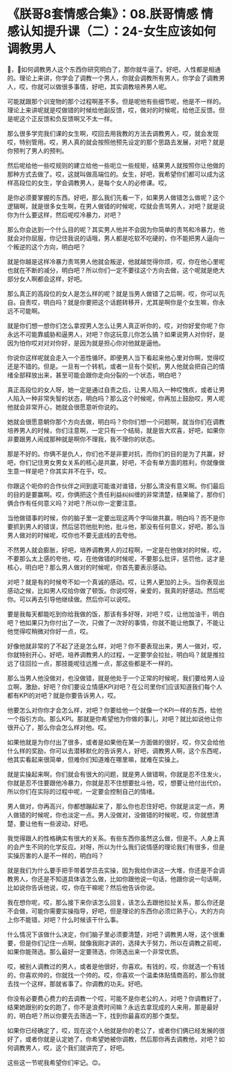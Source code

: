 # 《朕哥8套情感合集》：08.朕哥情感 情感认知提升课（二）：24-女生应该如何调教男人

🎼，🎼如何调教男人这个东西你研究明白了，那你就牛逼了。好吧，人性都是相通的。理论上来讲，你学会了调教一个男人，你就会调教所有男人，你学会了调教男人，哎，你就可以做很多事情，好吧，其实调教培养男人呢。

可能就跟那个训宠物的那个过程啊差不多。但是呢他有些细节呢，他是不一样的。理论上来讲呢就是哎做错的时候给他副反馈，哎，做对的时候呢，给他正反馈。但是呢这个正反馈和负反馈啊又不太一样。

那么很多学完我们课的女生啊，哎回去用我教的方法去调教男人，哎，就会发现哎，特别管用。哎，男人真的就会按照他预先设定的那个思路去发展，对吧？就是你预判了男人的预判。

然后呢给他一些哎规则的建立给他一些呃立一些规矩，结果男人就按照你让他做的那种方式去做了。哎，这就叫做高端位的。女生，好吧，我希望你们都可以成为这样高段位的女生，学会调教男人，是每个女人的必修课。哎。

是你必须要掌握的东西。好吧，那么我们先看一下，如果男人做错怎么做呢？这个逻辑啊，就是很多女生啊，在男人做错的时候呢，哎就会责骂男人，对吧？就是说你为什么要这样，然后呢哎冷暴力，对吧？

那么你会达到一个什么目的呢？其实男人他并不会因为你简单的责骂和冷暴力，他就会对你屈服，你记住我说的话哦，男人都是吃软不吃硬的，你不能把男人逼向一个叛逆的这个方向，明白吧？

就是你越是这样冷暴力责骂男人他就会叛逆，他就越觉得你烦，哎，你在他心里呢也就在不断的减分，明白吧？所以你们一定不要往这个方向去做，这个呢就是绝大部分女人啊都会这样，好吧。

那么真正的高段位的女人是怎么样的呢？就是当男人做错了之后啊，哎，你可以先自。自责哎，明白吗？就是你要把这个话题转移开，尤其是啊你是个女生嘛，你永远不可能啊。

就是你们想一想你们怎么拿捏男人怎么让男人真正听你的，哎，对你好爱你呢？你永远不可能靠威胁和逼男人，对吧？你这玩意儿你怎么搞？如果说男人对你好，是因为怕你哎对对对你好，是因为就是担心你对他就是逼他。

你说你这样呢就会走入一个恶性循环。即便男人当下看起来他心里对你啊，觉得哎还是不错的。但是。一旦有一个转机，或者一旦有个契机，男人他就会把自己的情绪全部释放出来，甚至可能会跟你走向分裂的一个状态，明白吧？

真正高段位的女人呀，她一定是通过自责之后，让男人陷入一种哎愧疚，或者让男人陷入一种非常失智的状态，明白吗？那么这个时候呢，你再加上鼓励哎，男人呢他就会非常开心，她就会很愿意听你说的。

她就会很愿意朝你那个方向去做，明白吗？你你们想一个问题啊，就当你们在调教培养男人的时候，你们注意啊，一定只有一个结局，就是皆大欢喜，好吧，如果你非要跟男人闹成那种就是啊你不理我，我不理你的状态。

那是不好的。你俩不是仇人，你们也不是非要对抗，而你们的目的是为了共赢，好吧，你们记住男女男女关系的核心是共赢，好吧，不会有单方面的胜利，你就像做生意一样是吧？你其实并不在乎。哎。

你跟这个呃你的合作伙伴之间到底可能谁对谁错，分那么清没有意义啊。你们最后的目的是要赢啊。哎，你俩把这个责任利益纠纠缠的非常清楚，结果输了，那你们俩合作有任何意义吗？对吧？所以你一定要注意。

当他做错事的时候，你的脑子里一定要出现这两个字叫做共赢，明白吗？而不是你要抓到男人的错误，然后惩罚他批判他，批斗他，那没有任何意义，好吧，那么当男人做对的时候呢，哎你也不要无底线的去夸他。

不然男人就会膨胀，好吧，培养调教男人的过程啊，一定是在他做对的时候，哎，不要那么太上感的夸他，哎，在他做错的时候呢，不要那么批评，惩罚他，这才是核心，明白吧？那么男人做对的时候呢，你首先要表示感动。

对吧？就是有的时候夸不如一个真诚的感动。哎，让男人更加的上头。当你表现出感动之候，比如男人哎给你做了顿饭。你说哎呀，亲爱的，我真的好感动。然后呢你。可以再去引导他继续做。然后你可以说哎。

要是我每天都能吃到你给我做的饭，那该有多好呀，对吧？哎，让他加油干，明白吧？他如果只为你付出了一次，只做了一次好的事情，你就不能让他飘了，不能让他觉得哎稍微对你好一点，哎。

好像他就非常的了不起了还是怎么样，对吧？你不要表现出来，男人一做对，哎，你就特别开心，好吧，培养调教男人的过程，一定要学会拉扯，明白吗？就是推拉远了往回拉一点，那技能呢往远推一点，那这些都是不一样的。

那么当男人他没做对，也没做错，就是他处于一个正常的时候呢，我们要给男人设立啊，激励，好吧？你们要设立情感KPI对吧？在公司里你们应该知道我们每个人都有KPI的对吧？就是你要告诉男人，哎。

他要怎么对你你才会怎么样，对吧？你要给他一个就像一个KPI一样的东西，给他一个指引方向。那么KPI。那就是你希望他为你做的事儿，对吧？就比如说他让你很开心了，那么你会怎么样对他。哎。

如果他就是为你付出了很多，或者是如果他在某一方面做的很好，哎，你又会给他什么样的奖励，你可以去潜移默化的告诉男人，好吧，调教男人啊，这个东西呢，他其实看起来很简单，但难你们知道难在哪里嘛，就难在实操上。

就是实操起来啊，你们就会有很大的问题，就是男人做错啊，你就是忍不住发火，你就是忍不住要跟他冷暴力，你就是忍不住想要批斗他，哎，想要让他付出代价。所以你们在实际的过程中呢，一定要会控制自己的情绪。

男人做对，你再高兴，你都想蹦起来了，那么你也忍住好吧，你就是淡定一点，男人做错的时候呢，你也淡定一点。男人没做对，没做错的时候呢，哎，你就想清楚，要让他有一些波动，好吧。

我觉得跟人的性格确实有很大的关系。有些东西你虽然这么做，但是不。人身上真的会产生不同的化学反应。对呀，所以为什么我们说情感的理论我们有很多，但是实操厉害的人是不一样的，明白吗？

就是我们为什么要手把手带着学员去实操，因为我给你讲这一大堆，你还是不会调教男人，你还是不知道具体该怎么做，比如你跟他说一句话，他跟你说一句话啊，比如说你告诉他说，哎，你在干嘛呢？然后他告诉你说。

我在想你呢，哎，那么接下来你该怎么回复，该怎么去跟他拉扯关系，那么你还是不会做，可能你需要实操指导，好吧，但是理论的东西你必须烂熟于心，大的方向上你不能错，对吧？什么时候该干什么事。

什么情况下该做什么决定，你们脑子里必须要清楚，对吧？调教男人呀，这个很重要，但是你们记住一点啊，就像我刚才讲的，选择大于努力，所以在调教之前呢，如果你能筛选。那么最好一定要筛选，你筛选出来一个非常优质。

哎，被别人调教过的男人，或者是他很好，你喜欢。有钱的，哎，你就选一个有钱的，你喜欢帅的，你就找一个帅的。哎，你喜欢一个温柔体贴情商高的，那么你就去找一个这样，那就省事了。你调教的功夫。好吧。

你没有必要费心费力的去调教一个哎，可能不是你老公的人，对吧？你调教好了，结果她跟别的女的跑了，你不是浪费时间嘛？永远去拿现成的人来用，那是最好的，明白吧？所以你要先去筛选一下，找到你最喜欢的那个类型。

如果你已经确定了，哎，现在这个人他就是你的老公了，或者你们俩已经发展的很好了，或者你就是认定她了，你希望她被你调教，然后那你再去调教他，对吧？如何调教男人，哎，这个我们就讲完了，好吧。

这些这一节呢我希望你们牢记。😊。